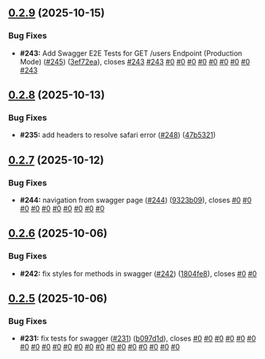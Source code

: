 ## [0.2.9](https://github.com/VilnaCRM-Org/website/compare/v0.2.8...v0.2.9) (2025-10-15)


### Bug Fixes

* **#243:** Add Swagger E2E Tests for GET /users Endpoint (Production Mode) ([#245](https://github.com/VilnaCRM-Org/website/issues/245)) ([3ef72ea](https://github.com/VilnaCRM-Org/website/commit/3ef72eac1f24b363dac7e62d922cc7267b04c08e)), closes [#243](https://github.com/VilnaCRM-Org/website/issues/243) [#243](https://github.com/VilnaCRM-Org/website/issues/243) [#0](https://github.com/VilnaCRM-Org/website/issues/0) [#0](https://github.com/VilnaCRM-Org/website/issues/0) [#0](https://github.com/VilnaCRM-Org/website/issues/0) [#0](https://github.com/VilnaCRM-Org/website/issues/0) [#0](https://github.com/VilnaCRM-Org/website/issues/0) [#0](https://github.com/VilnaCRM-Org/website/issues/0) [#0](https://github.com/VilnaCRM-Org/website/issues/0) [#0](https://github.com/VilnaCRM-Org/website/issues/0) [#243](https://github.com/VilnaCRM-Org/website/issues/243)



## [0.2.8](https://github.com/VilnaCRM-Org/website/compare/v0.2.7...v0.2.8) (2025-10-13)


### Bug Fixes

* **#235:** add headers to resolve safari error ([#248](https://github.com/VilnaCRM-Org/website/issues/248)) ([47b5321](https://github.com/VilnaCRM-Org/website/commit/47b5321e93f7cdd9307403abfe9469c3f0961fa6))



## [0.2.7](https://github.com/VilnaCRM-Org/website/compare/v0.2.6...v0.2.7) (2025-10-12)


### Bug Fixes

* **#244:** navigation from swagger page ([#244](https://github.com/VilnaCRM-Org/website/issues/244)) ([9323b09](https://github.com/VilnaCRM-Org/website/commit/9323b0984ec9c4a1ae52d1328a3ec6827079c848)), closes [#0](https://github.com/VilnaCRM-Org/website/issues/0) [#0](https://github.com/VilnaCRM-Org/website/issues/0) [#0](https://github.com/VilnaCRM-Org/website/issues/0) [#0](https://github.com/VilnaCRM-Org/website/issues/0) [#0](https://github.com/VilnaCRM-Org/website/issues/0) [#0](https://github.com/VilnaCRM-Org/website/issues/0) [#0](https://github.com/VilnaCRM-Org/website/issues/0) [#0](https://github.com/VilnaCRM-Org/website/issues/0) [#0](https://github.com/VilnaCRM-Org/website/issues/0) [#0](https://github.com/VilnaCRM-Org/website/issues/0)



## [0.2.6](https://github.com/VilnaCRM-Org/website/compare/v0.2.5...v0.2.6) (2025-10-06)


### Bug Fixes

* **#242:** fix styles for methods in swagger ([#242](https://github.com/VilnaCRM-Org/website/issues/242)) ([1804fe8](https://github.com/VilnaCRM-Org/website/commit/1804fe83846c62dc242ceee107bb87ef8d773a65)), closes [#0](https://github.com/VilnaCRM-Org/website/issues/0) [#0](https://github.com/VilnaCRM-Org/website/issues/0)



## [0.2.5](https://github.com/VilnaCRM-Org/website/compare/v0.2.4...v0.2.5) (2025-10-06)


### Bug Fixes

* **#231:** fix tests for swagger ([#231](https://github.com/VilnaCRM-Org/website/issues/231)) ([b097d1d](https://github.com/VilnaCRM-Org/website/commit/b097d1d3763f899db71e11b8b98bf763f2ae5e94)), closes [#0](https://github.com/VilnaCRM-Org/website/issues/0) [#0](https://github.com/VilnaCRM-Org/website/issues/0) [#0](https://github.com/VilnaCRM-Org/website/issues/0) [#0](https://github.com/VilnaCRM-Org/website/issues/0) [#0](https://github.com/VilnaCRM-Org/website/issues/0) [#0](https://github.com/VilnaCRM-Org/website/issues/0) [#0](https://github.com/VilnaCRM-Org/website/issues/0) [#0](https://github.com/VilnaCRM-Org/website/issues/0) [#0](https://github.com/VilnaCRM-Org/website/issues/0) [#0](https://github.com/VilnaCRM-Org/website/issues/0) [#0](https://github.com/VilnaCRM-Org/website/issues/0) [#0](https://github.com/VilnaCRM-Org/website/issues/0) [#0](https://github.com/VilnaCRM-Org/website/issues/0) [#0](https://github.com/VilnaCRM-Org/website/issues/0) [#0](https://github.com/VilnaCRM-Org/website/issues/0) [#0](https://github.com/VilnaCRM-Org/website/issues/0) [#0](https://github.com/VilnaCRM-Org/website/issues/0) [#0](https://github.com/VilnaCRM-Org/website/issues/0) [#0](https://github.com/VilnaCRM-Org/website/issues/0) [#0](https://github.com/VilnaCRM-Org/website/issues/0) [#0](https://github.com/VilnaCRM-Org/website/issues/0)



